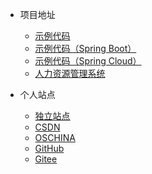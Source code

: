 * 项目地址

  * [示例代码](https://github.com/cxy35/learning)
  * [示例代码（Spring Boot）](https://github.com/cxy35/spring-boot-samples)
  * [示例代码（Spring Cloud）](https://github.com/cxy35/spring-cloud-samples)
  * [人力资源管理系统](https://github.com/cxy35/hr)

* 个人站点

  * [独立站点](https://www.cxy35.top)
  * [CSDN](https://blog.csdn.net/cxy35)
  * [OSCHINA](https://my.oschina.net/cxy35)
  * [GitHub](https://github.com/cxy35)
  * [Gitee](https://gitee.com/cxy35)